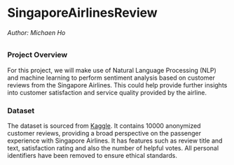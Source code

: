 # SingaporeAirlinesReview

###### Author: Michaen Ho

### Project Overview

For this project, we will make use of Natural Language Processing (NLP) and machine learning to perform sentiment analysis based on customer reviews from the Singapore Airlines. This could help provide further insights into customer satisfaction and service quality provided by the airline.

### Dataset

The dataset is sourced from [Kaggle](https://www.kaggle.com/datasets/kanchana1990/singapore-airlines-reviews). It contains 10000 anonymized customer reviews, providing a broad perspective on the passenger experience with Singapore Airlines. It has features such as review title and text, satisfaction rating and also the number of helpful votes. All personal identifiers have been removed to ensure ethical standards.


